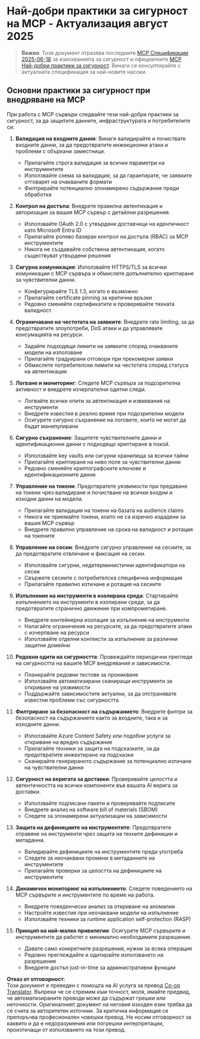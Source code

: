 <!--
CO_OP_TRANSLATOR_METADATA:
{
  "original_hash": "057dd5cc6bea6434fdb788e6c93f3f3d",
  "translation_date": "2025-08-18T21:09:09+00:00",
  "source_file": "02-Security/mcp-security-best-practices-2025.md",
  "language_code": "bg"
}
-->
# Най-добри практики за сигурност на MCP - Актуализация август 2025

> **Важно**: Този документ отразява последните [MCP Спецификации 2025-06-18](https://spec.modelcontextprotocol.io/specification/2025-06-18/) за изискванията за сигурност и официалните [MCP Най-добри практики за сигурност](https://modelcontextprotocol.io/specification/2025-06-18/basic/security_best_practices). Винаги се консултирайте с актуалната спецификация за най-новите насоки.

## Основни практики за сигурност при внедряване на MCP

При работа с MCP сървъри следвайте тези най-добри практики за сигурност, за да защитите данните, инфраструктурата и потребителите си:

1. **Валидация на входните данни**: Винаги валидирайте и почиствате входните данни, за да предотвратите инжекционни атаки и проблеми с объркани заместници.
   - Прилагайте строга валидация за всички параметри на инструментите
   - Използвайте схема за валидация, за да гарантирате, че заявките отговарят на очакваните формати
   - Филтрирайте потенциално злонамерено съдържание преди обработка

2. **Контрол на достъпа**: Внедрете правилна автентикация и авторизация за вашия MCP сървър с детайлни разрешения.
   - Използвайте OAuth 2.0 с утвърдени доставчици на идентичност като Microsoft Entra ID
   - Прилагайте ролево базиран контрол на достъпа (RBAC) за MCP инструментите
   - Никога не създавайте собствена автентикация, когато съществуват утвърдени решения

3. **Сигурна комуникация**: Използвайте HTTPS/TLS за всички комуникации с MCP сървъра и обмислете допълнително криптиране за чувствителни данни.
   - Конфигурирайте TLS 1.3, когато е възможно
   - Прилагайте certificate pinning за критични връзки
   - Редовно сменяйте сертификатите и проверявайте тяхната валидност

4. **Ограничаване на честотата на заявките**: Внедрете rate limiting, за да предотвратите злоупотреби, DoS атаки и да управлявате консумацията на ресурси.
   - Задайте подходящи лимити на заявките според очакваните модели на използване
   - Прилагайте градуирани отговори при прекомерни заявки
   - Обмислете потребителски лимити на честотата според статуса на автентикация

5. **Логване и мониторинг**: Следете MCP сървъра за подозрителна активност и внедрете изчерпателни одитни следи.
   - Логвайте всички опити за автентикация и извиквания на инструменти
   - Внедрете известия в реално време при подозрителни модели
   - Осигурете сигурно съхранение на логовете, които не могат да бъдат манипулирани

6. **Сигурно съхранение**: Защитете чувствителните данни и идентификационни данни с подходящо криптиране в покой.
   - Използвайте key vaults или сигурни хранилища за всички тайни
   - Прилагайте криптиране на ниво поле за чувствителни данни
   - Редовно сменяйте криптографските ключове и идентификационните данни

7. **Управление на токени**: Предотвратете уязвимости при предаване на токени чрез валидиране и почистване на всички входни и изходни данни на модела.
   - Прилагайте валидация на токени на базата на audience claims
   - Никога не приемайте токени, които не са изрично издадени за вашия MCP сървър
   - Внедрете правилно управление на срока на валидност и ротация на токените

8. **Управление на сесии**: Внедрете сигурно управление на сесиите, за да предотвратите отвличане и фиксация на сесии.
   - Използвайте сигурни, недетерминистични идентификатори на сесии
   - Свържете сесиите с потребителска специфична информация
   - Прилагайте правилно изтичане и ротация на сесиите

9. **Изпълнение на инструменти в изолирана среда**: Стартирайте изпълнението на инструменти в изолирани среди, за да предотвратите странично движение при компрометиране.
   - Внедрете контейнерна изолация за изпълнение на инструменти
   - Налагайте ограничения на ресурсите, за да предотвратите атаки с изчерпване на ресурси
   - Използвайте отделни контексти за изпълнение за различни защитни домейни

10. **Редовни одити на сигурността**: Провеждайте периодични прегледи на сигурността на вашите MCP внедрявания и зависимости.
    - Планирайте редовни тестове за проникване
    - Използвайте автоматизирани сканиращи инструменти за откриване на уязвимости
    - Поддържайте зависимостите актуални, за да отстранявате известни проблеми със сигурността

11. **Филтриране за безопасност на съдържанието**: Внедрете филтри за безопасност на съдържанието както за входните, така и за изходните данни.
    - Използвайте Azure Content Safety или подобни услуги за откриване на вредно съдържание
    - Прилагайте техники за защита на подсказките, за да предотвратите инжектиране на подсказки
    - Сканирайте генерираното съдържание за потенциално изтичане на чувствителни данни

12. **Сигурност на веригата за доставки**: Проверявайте целостта и автентичността на всички компоненти във вашата AI верига за доставки.
    - Използвайте подписани пакети и проверявайте подписите
    - Внедрете анализ на software bill of materials (SBOM)
    - Следете за злонамерени актуализации на зависимости

13. **Защита на дефинициите на инструментите**: Предотвратете отравяне на инструменти чрез защита на техните дефиниции и метаданни.
    - Валидирайте дефинициите на инструментите преди употреба
    - Следете за неочаквани промени в метаданните на инструментите
    - Прилагайте проверки за целостта на дефинициите на инструментите

14. **Динамичен мониторинг на изпълнението**: Следете поведението на MCP сървърите и инструментите по време на работа.
    - Внедрете поведенчески анализ за откриване на аномалии
    - Настройте известия при неочаквани модели на изпълнение
    - Използвайте техники за runtime application self-protection (RASP)

15. **Принцип на най-малко привилегии**: Осигурете MCP сървърите и инструментите да работят с минимално необходимите разрешения.
    - Давате само конкретните разрешения, нужни за всяка операция
    - Редовно преглеждайте и одитирайте използването на разрешения
    - Внедрете достъп just-in-time за административни функции

**Отказ от отговорност**:  
Този документ е преведен с помощта на AI услуга за превод [Co-op Translator](https://github.com/Azure/co-op-translator). Въпреки че се стремим към точност, моля, имайте предвид, че автоматизираните преводи може да съдържат грешки или неточности. Оригиналният документ на неговия изходен език трябва да се счита за авторитетен източник. За критична информация се препоръчва професионален човешки превод. Не носим отговорност за каквито и да е недоразумения или погрешни интерпретации, произтичащи от използването на този превод.